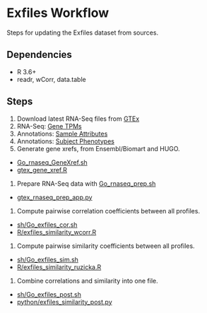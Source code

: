# Exfiles Workflow

Steps for updating the Exfiles dataset from sources.

## Dependencies

* R 3.6+
* readr, wCorr, data.table

## Steps

1. Download latest RNA-Seq files from [GTEx](https://www.gtexportal.org/home/)
  1. RNA-Seq: [Gene TPMs](https://storage.googleapis.com/gtex_analysis_v8/rna_seq_data/GTEx_Analysis_2017-06-05_v8_RNASeQCv1.1.9_gene_tpm.gct.gz)
  1. Annotations: [Sample Attributes](https://storage.googleapis.com/gtex_analysis_v8/annotations/GTEx_Analysis_v8_Annotations_SampleAttributesDS.txt)
  1. Annotations: [Subject Phenotypes](https://storage.googleapis.com/gtex_analysis_v8/annotations/GTEx_Analysis_v8_Annotations_SubjectPhenotypesDS.txt)
1. Generate gene xrefs, from Ensembl/Biomart and HUGO.
  * [Go_rnaseq_GeneXref.sh](sh/Go_rnaseq_GeneXref.sh)
  * [gtex_gene_xref.R](R/gtex_gene_xref.R)
1. Prepare RNA-Seq data with [Go_rnaseq_prep.sh](sh/Go_rnaseq_prep.sh)
  * [gtex_rnaseq_prep_app.py](python/gtex_rnaseq_prep_app.py)
1. Compute pairwise correlation coefficients between all profiles.
  * [sh/Go_exfiles_cor.sh](sh/Go_exfiles_cor.sh)
  * [R/exfiles_similarity_wcorr.R](R/exfiles_similarity_wcorr.R)
1. Compute pairwise similarity coefficients between all profiles.
  * [sh/Go_exfiles_sim.sh](sh/Go_exfiles_sim.sh)
  * [R/exfiles_similarity_ruzicka.R](R/exfiles_similarity_ruzicka.R)
1. Combine correlations and similarity into one file.
  * [sh/Go_exfiles_post.sh](sh/Go_exfiles_post.sh)
  * [python/exfiles_similarity_post.py](python/exfiles_similarity_post.py)
